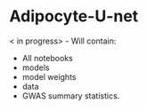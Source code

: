 # Adipocyte-U-net
< in progress> - Will contain:

* All notebooks
* models
* model weights
* data
* GWAS summary statistics.
